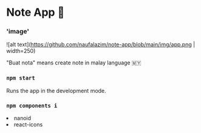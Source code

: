 # Note App 📝

### 'image'
![alt text](https://github.com/naufalazim/note-app/blob/main/img/app.png | width=250)


<p>"Buat nota" means create note in malay language 🇲🇾</p>

### `npm start`

Runs the app in the development mode.


### `npm components i`

<li>nanoid</li>
<li>react-icons</li>






